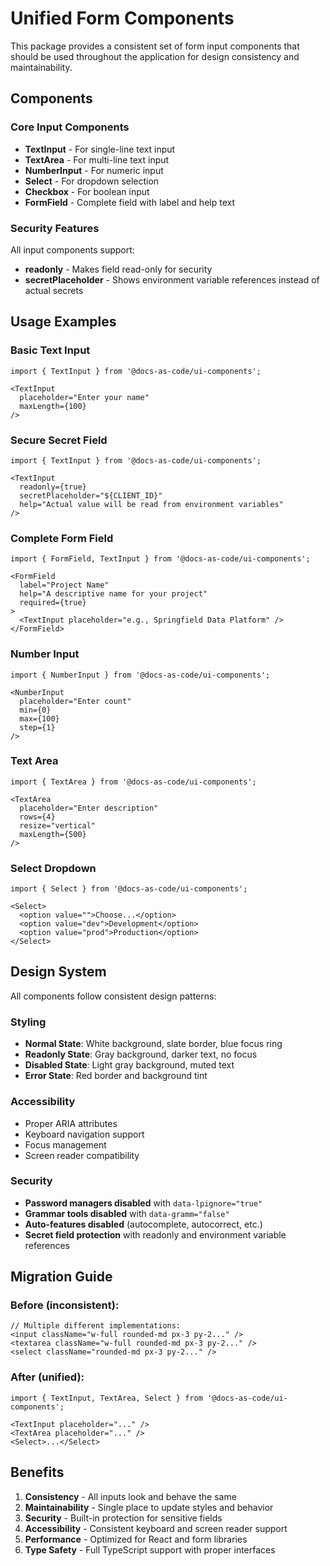 # Unified Form Components

This package provides a consistent set of form input components that should be used throughout the application for design consistency and maintainability.

## Components

### Core Input Components

- **TextInput** - For single-line text input
- **TextArea** - For multi-line text input  
- **NumberInput** - For numeric input
- **Select** - For dropdown selection
- **Checkbox** - For boolean input
- **FormField** - Complete field with label and help text

### Security Features

All input components support:
- **readonly** - Makes field read-only for security
- **secretPlaceholder** - Shows environment variable references instead of actual secrets

## Usage Examples

### Basic Text Input
```tsx
import { TextInput } from '@docs-as-code/ui-components';

<TextInput 
  placeholder="Enter your name"
  maxLength={100}
/>
```

### Secure Secret Field
```tsx
import { TextInput } from '@docs-as-code/ui-components';

<TextInput 
  readonly={true}
  secretPlaceholder="${CLIENT_ID}"
  help="Actual value will be read from environment variables"
/>
```

### Complete Form Field
```tsx
import { FormField, TextInput } from '@docs-as-code/ui-components';

<FormField 
  label="Project Name" 
  help="A descriptive name for your project"
  required={true}
>
  <TextInput placeholder="e.g., Springfield Data Platform" />
</FormField>
```

### Number Input
```tsx
import { NumberInput } from '@docs-as-code/ui-components';

<NumberInput 
  placeholder="Enter count"
  min={0}
  max={100}
  step={1}
/>
```

### Text Area
```tsx
import { TextArea } from '@docs-as-code/ui-components';

<TextArea 
  placeholder="Enter description"
  rows={4}
  resize="vertical"
  maxLength={500}
/>
```

### Select Dropdown
```tsx
import { Select } from '@docs-as-code/ui-components';

<Select>
  <option value="">Choose...</option>
  <option value="dev">Development</option>
  <option value="prod">Production</option>
</Select>
```

## Design System

All components follow consistent design patterns:

### Styling
- **Normal State**: White background, slate border, blue focus ring
- **Readonly State**: Gray background, darker text, no focus
- **Disabled State**: Light gray background, muted text
- **Error State**: Red border and background tint

### Accessibility
- Proper ARIA attributes
- Keyboard navigation support
- Focus management
- Screen reader compatibility

### Security
- **Password managers disabled** with `data-lpignore="true"`
- **Grammar tools disabled** with `data-gramm="false"`
- **Auto-features disabled** (autocomplete, autocorrect, etc.)
- **Secret field protection** with readonly and environment variable references

## Migration Guide

### Before (inconsistent):
```tsx
// Multiple different implementations:
<input className="w-full rounded-md px-3 py-2..." />
<textarea className="w-full rounded-md px-3 py-2..." />
<select className="rounded-md px-3 py-2..." />
```

### After (unified):
```tsx
import { TextInput, TextArea, Select } from '@docs-as-code/ui-components';

<TextInput placeholder="..." />
<TextArea placeholder="..." />
<Select>...</Select>
```

## Benefits

1. **Consistency** - All inputs look and behave the same
2. **Maintainability** - Single place to update styles and behavior
3. **Security** - Built-in protection for sensitive fields
4. **Accessibility** - Consistent keyboard and screen reader support
5. **Performance** - Optimized for React and form libraries
6. **Type Safety** - Full TypeScript support with proper interfaces
